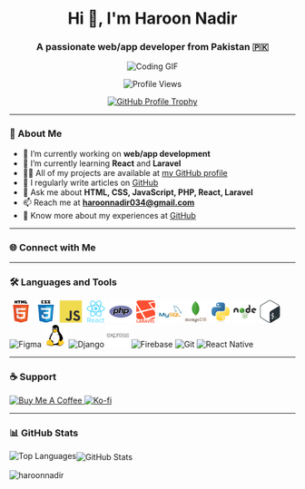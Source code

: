 <h1 align="center">Hi 👋, I'm Haroon Nadir</h1>
<h3 align="center">A passionate web/app developer from Pakistan 🇵🇰</h3>

<p align="center">
  <img src="https://media.giphy.com/media/UcK7JalnjCz0k/giphy.gif" width="400" alt="Coding GIF" />
</p>

<p align="center">
  <img src="https://komarev.com/ghpvc/?username=haroonnadir&label=Profile%20views&color=0e75b6&style=flat" alt="Profile Views" />
</p>

<p align="center">
  <a href="https://github.com/ryo-ma/github-profile-trophy">
    <img src="https://github-profile-trophy.vercel.app/?username=haroonnadir" alt="GitHub Profile Trophy" />
  </a>
</p>

---

### 🚀 About Me

- 🔭 I’m currently working on **web/app development**
- 🌱 I’m currently learning **React** and **Laravel**
- 👨‍💻 All of my projects are available at [my GitHub profile](https://github.com/haroonnadir/)
- 📝 I regularly write articles on [GitHub](https://github.com/haroonnadir/)
- 💬 Ask me about **HTML, CSS, JavaScript, PHP, React, Laravel**
- 📫 Reach me at **haroonnadir034@gmail.com**
- 📄 Know more about my experiences at [GitHub](https://github.com/haroonnadir/)

---

### 🌐 Connect with Me

<!-- You can add social icons here if needed -->
<!-- Example:
<p>
  <a href="https://linkedin.com/in/your-link" target="blank"><img src="https://cdn-icons-png.flaticon.com/512/174/174857.png" width="30" /></a>
</p>
-->

---

### 🛠️ Languages and Tools

<p>
  <img src="https://raw.githubusercontent.com/devicons/devicon/master/icons/html5/html5-original-wordmark.svg" alt="HTML5" width="40" />
  <img src="https://raw.githubusercontent.com/devicons/devicon/master/icons/css3/css3-original-wordmark.svg" alt="CSS3" width="40" />
  <img src="https://raw.githubusercontent.com/devicons/devicon/master/icons/javascript/javascript-original.svg" alt="JavaScript" width="40" />
  <img src="https://raw.githubusercontent.com/devicons/devicon/master/icons/react/react-original-wordmark.svg" alt="React" width="40" />
  <img src="https://raw.githubusercontent.com/devicons/devicon/master/icons/php/php-original.svg" alt="PHP" width="40" />
  <img src="https://raw.githubusercontent.com/devicons/devicon/master/icons/laravel/laravel-plain-wordmark.svg" alt="Laravel" width="40" />
  <img src="https://raw.githubusercontent.com/devicons/devicon/master/icons/mysql/mysql-original-wordmark.svg" alt="MySQL" width="40" />
  <img src="https://raw.githubusercontent.com/devicons/devicon/master/icons/mongodb/mongodb-original-wordmark.svg" alt="MongoDB" width="40" />
  <img src="https://raw.githubusercontent.com/devicons/devicon/master/icons/python/python-original.svg" alt="Python" width="40" />
  <img src="https://raw.githubusercontent.com/devicons/devicon/master/icons/nodejs/nodejs-original-wordmark.svg" alt="Node.js" width="40" />
  <img src="https://raw.githubusercontent.com/devicons/devicon/master/icons/bash/bash-original.svg" alt="Bash" width="40" />
  <img src="https://www.vectorlogo.zone/logos/figma/figma-icon.svg" alt="Figma" width="40" />
  <img src="https://raw.githubusercontent.com/devicons/devicon/master/icons/linux/linux-original.svg" alt="Linux" width="40" />
  <img src="https://cdn.worldvectorlogo.com/logos/django.svg" alt="Django" width="40" />
  <img src="https://raw.githubusercontent.com/devicons/devicon/master/icons/express/express-original-wordmark.svg" alt="Express" width="40" />
  <img src="https://www.vectorlogo.zone/logos/firebase/firebase-icon.svg" alt="Firebase" width="40" />
  <img src="https://www.vectorlogo.zone/logos/git-scm/git-scm-icon.svg" alt="Git" width="40" />
  <img src="https://reactnative.dev/img/header_logo.svg" alt="React Native" width="40" />
</p>

---

### ☕ Support

<p>
  <a href="https://www.buymeacoffee.com/haroonnadir">
    <img src="https://cdn.buymeacoffee.com/buttons/v2/default-yellow.png" height="50" width="210" alt="Buy Me A Coffee" />
  </a>
  <a href="https://ko-fi.com/haroonnadir">
    <img src="https://cdn.ko-fi.com/cdn/kofi3.png?v=3" height="50" width="210" alt="Ko-fi" />
  </a>
</p>

---

### 📊 GitHub Stats

<p>
  <img align="left" src="https://github-readme-stats.vercel.app/api/top-langs?username=haroonnadir&show_icons=true&locale=en&layout=compact" alt="Top Languages" />
</p>

<p>
  <img align="center" src="https://github-readme-stats.vercel.app/api?username=haroonnadir&show_icons=true&locale=en" alt="GitHub Stats" />
</p>

<p><img align="center" src="https://github-readme-streak-stats.herokuapp.com/?user=haroonnadir&" alt="haroonnadir" /></p>
